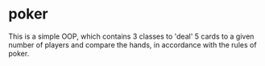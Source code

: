 # poker
This is a simple OOP, which contains 3 classes to 'deal' 5 cards to a given number of players and compare the hands, in accordance with the rules of poker.
